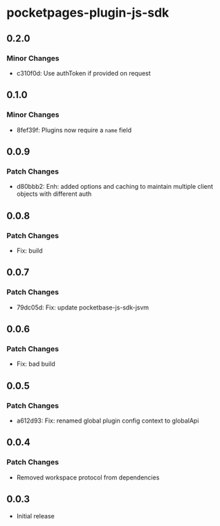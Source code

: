# pocketpages-plugin-js-sdk

## 0.2.0

### Minor Changes

- c310f0d: Use authToken if provided on request

## 0.1.0

### Minor Changes

- 8fef39f: Plugins now require a `name` field

## 0.0.9

### Patch Changes

- d80bbb2: Enh: added options and caching to maintain multiple client objects with different auth

## 0.0.8

### Patch Changes

- Fix: build

## 0.0.7

### Patch Changes

- 79dc05d: Fix: update pocketbase-js-sdk-jsvm

## 0.0.6

### Patch Changes

- Fix: bad build

## 0.0.5

### Patch Changes

- a612d93: Fix: renamed global plugin config context to globalApi

## 0.0.4

### Patch Changes

- Removed workspace protocol from dependencies

## 0.0.3

- Initial release
